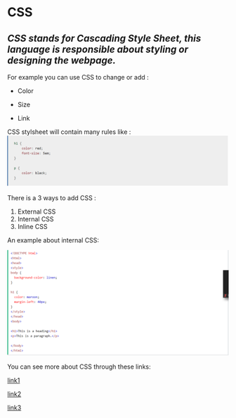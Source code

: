 # CSS

## *CSS stands for Cascading Style Sheet, this language is responsible about styling or designing the webpage.*

 For example you can use CSS to change or add :
 - Color
 + Size
 * Link


 CSS stylsheet will contain many rules like :
 ![Img](CSS.PNG) 

 There is a 3 ways to add CSS :

 1. External CSS
 2. Internal CSS
 3. Inline CSS

 An example about  internal CSS:

![Img2](CSS2.PNG)

You can see more about CSS through these links:

[link1](https://developer.mozilla.org/en-US/docs/Learn/CSS/First_steps/What_is_CSS)

[link2](https://www.w3schools.com/css/css_howto.asp)

[link3](https://www.w3schools.com/cssref/pr_text_color.asp)






